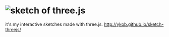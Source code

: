 # ![sketch of three.js](http://ykob.github.io/sketch-threejs/img/share.png)

it's my interactive sketches made with three.js.
http://ykob.github.io/sketch-threejs/
